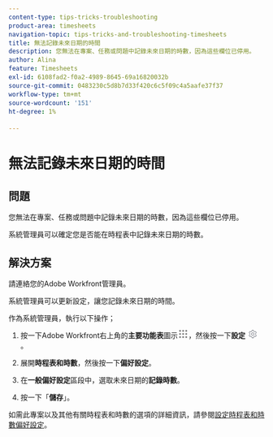 ```yaml
---
content-type: tips-tricks-troubleshooting
product-area: timesheets
navigation-topic: tips-tricks-and-troubleshooting-timesheets
title: 無法記錄未來日期的時間
description: 您無法在專案、任務或問題中記錄未來日期的時數，因為這些欄位已停用。
author: Alina
feature: Timesheets
exl-id: 6108fad2-f0a2-4989-8645-69a16820032b
source-git-commit: 0483230c5d8b7d33f420c6c5f09c4a5aafe37f37
workflow-type: tm+mt
source-wordcount: '151'
ht-degree: 1%

---
```


# 無法記錄未來日期的時間

## 問題

您無法在專案、任務或問題中記錄未來日期的時數，因為這些欄位已停用。

系統管理員可以確定您是否能在時程表中記錄未來日期的時數。

## 解決方案

請連絡您的Adobe Workfront管理員。

系統管理員可以更新設定，讓您記錄未來日期的時間。

作為系統管理員，執行以下操作；

1. 按一下Adobe Workfront右上角的&#x200B;**主要功能表**&#x200B;圖示![](assets/main-menu-icon.png)，然後按一下&#x200B;**設定** ![](assets/gear-icon-settings.png)。

1. 展開&#x200B;**時程表和時數**，然後按一下&#x200B;**偏好設定**。

1. 在&#x200B;**一般偏好設定**&#x200B;區段中，選取未來日期的&#x200B;**記錄時數**。

1. 按一下「**儲存**」。

如需此專案以及其他有關時程表和時數的選項的詳細資訊，請參閱[設定時程表和時數偏好設定](../../administration-and-setup/set-up-workfront/configure-timesheets-schedules/timesheet-and-hour-preferences.md)。
